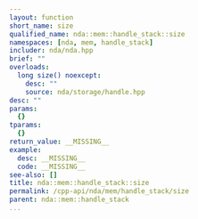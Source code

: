 ```yaml
---
layout: function
short_name: size
qualified_name: nda::mem::handle_stack::size
namespaces: [nda, mem, handle_stack]
includer: nda/nda.hpp
brief: ""
overloads:
  long size() noexcept:
    desc: ""
    source: nda/storage/handle.hpp
desc: ""
params:
  {}
tparams:
  {}
return_value: __MISSING__
example:
  desc: __MISSING__
  code: __MISSING__
see-also: []
title: nda::mem::handle_stack::size
permalink: /cpp-api/nda/mem/handle_stack/size
parent: nda::mem::handle_stack
...
```


